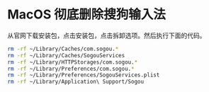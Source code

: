 # MacOS 彻底删除搜狗输入法

从官网下载安装包，点击安装包，点击拆卸选项。然后执行下面的代码。

```sh
rm -rf ~/Library/Caches/com.sogou.*
rm -rf ~/Library/Caches/SogouServices
rm -rf ~/Library/HTTPStorages/com.sogou.*
rm -rf ~/Library/Preferences/com.sogou.*
rm -rf ~/Library/Preferences/SogouServices.plist
rm -rf ~/Library/Application\ Support/Sogou
```
